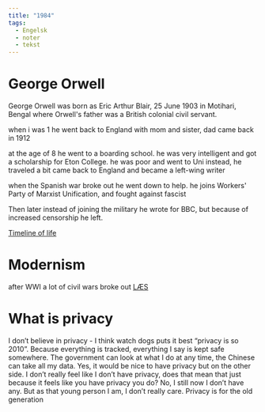 ```yaml
---
title: "1984"
tags:
  - Engelsk
  - noter
  - tekst
---
```

# George Orwell
George Orwell was born as Eric Arthur Blair, 25 June 1903 in Motihari, Bengal where Orwell's father was a British colonial civil servant.

when i was 1 he went back to England with mom and sister, dad came back in 1912

at the age of 8 he went to a boarding school. he was very intelligent and got a scholarship for Eton College. he was poor and went to Uni instead, he traveled a bit came back to England and became a left-wing writer

when the Spanish war broke out he went down to help. he joins Workers' Party of Marxist Unification, and fought against fascist 

Then later instead of joining the military he wrote for BBC, but because of increased censorship he left.

[Timeline of life](https://www.tiki-toki.com/timeline/embed/1521172/1182563884/%20-%20Highslide-NoStyle)

# Modernism
after WWI a lot of civil wars broke out
[LÆS](https://1984.systime.dk/?id=193)
# What is privacy
I don’t believe in privacy - I think watch dogs puts it best “privacy is so 2010”. Because everything is tracked, everything I say is kept safe somewhere. The government can look at what I do at any time, the Chinese can take all my data. Yes, it would be nice to have privacy but on the other side. I don’t really feel like I don’t have privacy, does that mean that just because it feels like you have privacy you do? No, I still now I don’t have any. But as that young person I am, I don’t really care. Privacy is for the old generation